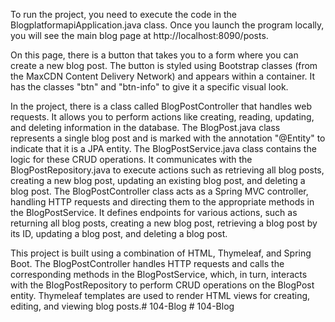 To run the project, you need to execute the code in the BlogplatformapiApplication.java class. Once you launch the program locally, you will see the main blog page at http://localhost:8090/posts.

On this page, there is a button that takes you to a form where you can create a new blog post. The button is styled using Bootstrap classes (from the MaxCDN Content Delivery Network) and appears within a container. It has the classes "btn" and "btn-info" to give it a specific visual look.

In the project, there is a class called BlogPostController that handles web requests. It allows you to perform actions like creating, reading, updating, and deleting information in the database. The BlogPost.java class represents a single blog post and is marked with the annotation "@Entity" to indicate that it is a JPA entity. The BlogPostService.java class contains the logic for these CRUD operations. It communicates with the BlogPostRepository.java to execute actions such as retrieving all blog posts, creating a new blog post, updating an existing blog post, and deleting a blog post. The BlogPostController class acts as a Spring MVC controller, handling HTTP requests and directing them to the appropriate methods in the BlogPostService. It defines endpoints for various actions, such as returning all blog posts, creating a new blog post, retrieving a blog post by its ID, updating a blog post, and deleting a blog post.

This project is built using a combination of HTML, Thymeleaf, and Spring Boot. The BlogPostController handles HTTP requests and calls the corresponding methods in the BlogPostService, which, in turn, interacts with the BlogPostRepository to perform CRUD operations on the BlogPost entity. Thymeleaf templates are used to render HTML views for creating, editing, and viewing blog posts.#   1 0 4 - B l o g  
 #   1 0 4 - B l o g  
 